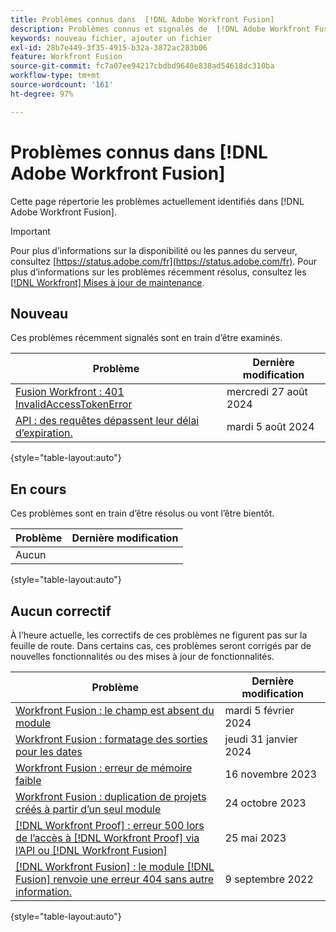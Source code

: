 ```yaml
---
title: Problèmes connus dans  [!DNL Adobe Workfront Fusion]
description: Problèmes connus et signalés de  [!DNL Adobe Workfront Fusion]
keywords: nouveau fichier, ajouter un fichier
exl-id: 28b7e449-3f35-4915-b32a-3872ac283b06
feature: Workfront Fusion
source-git-commit: fc7a07ee94217cbdbd9640e838ad54618dc310ba
workflow-type: tm+mt
source-wordcount: '161'
ht-degree: 97%

---
```


# Problèmes connus dans [!DNL Adobe Workfront Fusion]

Cette page répertorie les problèmes actuellement identifiés dans [!DNL Adobe Workfront Fusion].

>[!IMPORTANT]
>
>Pour plus d’informations sur la disponibilité ou les pannes du serveur, consultez [https://status.adobe.com/fr](https://status.adobe.com/fr). Pour plus d’informations sur les problèmes récemment résolus, consultez les [[!DNL Workfront] Mises à jour de maintenance](../maintenance/current-updates.md).

## Nouveau

Ces problèmes récemment signalés sont en train d’être examinés.

| **Problème** | **Dernière modification** |
| -----------------------------------------------------------------| ----------------- |
| [Fusion Workfront : 401 InvalidAccessTokenError](known-issues-workfront-fusion/fusion-401-invalidaccesstoken.md) | mercredi 27 août 2024 |
| [API : des requêtes dépassent leur délai d’expiration.](known-issues-workfront/wf-api-request-timing-out.md) | mardi 5 août 2024 |

{style="table-layout:auto"}


## En cours

Ces problèmes sont en train d’être résolus ou vont l’être bientôt.

| **Problème** | **Dernière modification** |
| -----------------------------------------------------------------| ----------------- |
| Aucun |  |

{style="table-layout:auto"}

## Aucun correctif

À l’heure actuelle, les correctifs de ces problèmes ne figurent pas sur la feuille de route. Dans certains cas, ces problèmes seront corrigés par de nouvelles fonctionnalités ou des mises à jour de fonctionnalités.

| **Problème** | **Dernière modification** |
| -----------------------------------------------------------------| ----------------- |
| [Workfront Fusion : le champ est absent du module](known-issues-workfront-fusion/fusion-field-missing-watch-field.md) | mardi 5 février 2024 |
| [Workfront Fusion : formatage des sorties pour les dates](known-issues-workfront-fusion/fusion-output-formatting-for-dates.md) | jeudi 31 janvier 2024 |
| [Workfront Fusion : erreur de mémoire faible](known-issues-workfront-fusion/fusion-low-memory-error.md) | 16 novembre 2023 |
| [Workfront Fusion : duplication de projets créés à partir d’un seul module](known-issues-workfront-fusion/fusion-duplicate-projects-created.md) | 24 octobre 2023 |
| [[!DNL Workfront Proof] : erreur 500 lors de l’accès à [!DNL Workfront Proof] via l’API ou [!DNL Workfront Fusion]](known-issues-workfront-proof/proof-500-error-getallproofs.md) | 25 mai 2023 |
| [[!DNL Workfront Fusion] : le module  [!DNL Fusion] renvoie une erreur 404 sans autre information.](known-issues-workfront-fusion/fusion-404-error-no-description.md) | 9 septembre 2022 |

{style="table-layout:auto"}
